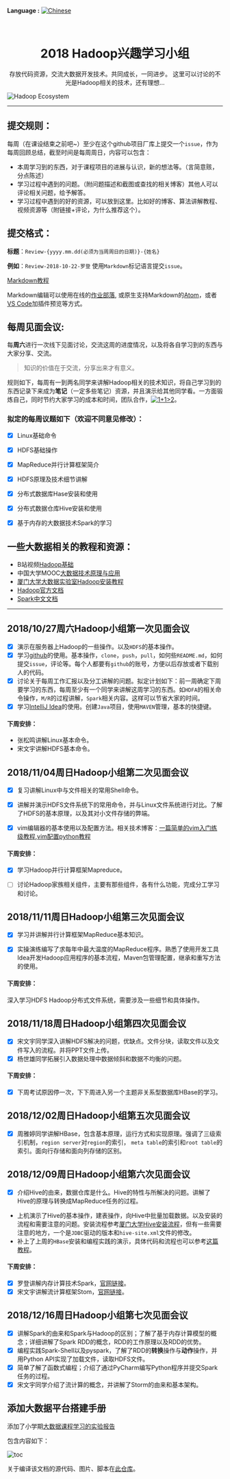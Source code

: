 
**Language :** [![Chinese](https://jaywcjlove.github.io/sb/lang/chinese.svg)](https://github.com/RonDen/2018--Hadoop-/blob/master/README.md)

<br>
<h1 align='center'>2018 Hadoop兴趣学习小组</h1>
<div align='center'>

存放代码资源，交流大数据开发技术。共同成长，一同进步。
这里可以讨论的不光是Hadoop相关的技术，还有理想...
</div>

<img src="img/Hadoop_Ecosystem.jpg" alt="Hadoop Ecosystem" /> 
<br/>

----

## 提交规则：
每周（在课设结束之前吧~）至少在这个github项目厂库上提交一个`issue`，作为每周回顾总结，截至时间是每周周日，内容可以包含：

- 本周学习到的东西，对于课程项目的进展与认识，新的想法等。（言简意赅，分点陈述）
- 学习过程中遇到的问题。（附问题描述和截图或查找的相关博客）其他人可以评论相关问题，给予解答。
- 学习过程中遇到的好的资源，可以放到这里。比如好的博客、算法讲解教程、视频资源等（附链接+评论，为什么推荐这个）。

## 提交格式：
**标题**：`Review-{yyyy.mm.dd(必须为当周周日的日期)}-{姓名}`

**例如**：`Review-2018-10-22-罗登`
使用`Markdown`标记语言提交`issue`。

[Markdown教程](https://www.zybuluo.com/mdeditor?url=https://www.zybuluo.com/static/editor/md-help.markdown)

Markdown编辑可以使用在线的[作业部落](https://www.zybuluo.com/), 或原生支持Markdown的[Atom](https://atom.io/)，或者[VS Code](https://code.visualstudio.com/)加插件预览等方式。

## 每周见面会议:

每**周六**进行一次线下见面讨论，交流这周的进度情况，以及将各自学习到的东西与大家分享、交流。

> 知识的价值在于交流，分享出来才有意义。


规则如下，每周有一到两名同学来讲解Hadoop相关的技术知识，将自己学习到的东西记录下来成为**笔记**（一定多些笔记）资源，并且演示给其他同学看。一方面锻炼自己，同时节约大家学习的成本和时间，团队合作，<a href="https://www.codecogs.com/eqnedit.php?latex=1&plus;1>2" target="_blank"><img src="https://latex.codecogs.com/gif.latex?1&plus;1>2" title="1+1>2" /></a>。

### 拟定的每周议题如下（欢迎不同意见修改）：


- [x] Linux基础命令
- [x] HDFS基础操作
- [x] MapReduce并行计算框架简介
- [x] HDFS原理及技术细节讲解
- [x] 分布式数据库Hase安装和使用
- [x] 分布式数据仓库Hive安装和使用
- [x] 基于内存的大数据技术Spark的学习


## 一些大数据相关的教程和资源：

- B站视频[Hadoop基础](https://www.bilibili.com/video/av15390641)
- 中国大学MOOC[大数据技术原理与应用](https://www.icourse163.org/learn/XMU-1002335004#/learn/announce)
- [厦门大学大数据实验室Hadoop安装教程](http://dblab.xmu.edu.cn/blog/install-hadoop/)
- [Hadoop官方文档](https://hadoop.apache.org/docs/current/)
- [Spark中文文档](http://spark.apachecn.org/)
  
---
  
  ## 2018/10/27周六Hadoop小组第一次见面会议
  
  - [x] 演示在服务器上Hadoop的一些操作。以及`HDFS`的基本操作。
  - [x] 学习[github](http://github.com/)的使用。基本操作，`clone`，`push`，`pull`，如何些`README.md`，如何提交`issue`，评论等。每个人都要有`github`的账号，方便以后存放或者下载别人的代码。
  - [x] 讨论关于每周工作汇报以及分工讲解的问题。拟定计划如下：前一周确定下周要学习的东西，每周至少有一个同学来讲解这周学习的东西。如`HDFA`的相关命令操作，`M/R`的过程讲解，`Spark`相关内容。这样可以节省大家的时间。
  - [x] 学习[IntelliJ Idea](https://www.jetbrains.com/)的使用。创建`Java`项目，使用`MAVEN`管理，基本的快捷键。
  
#### 下周安排：
- 张松鸣讲解Linux基本命令。
- 宋文宇讲解HDFS基本命令。


## 2018/11/04周日Hadoop小组第二次见面会议

- [x] 复习讲解Linux中与文件相关的常用Shell命令。
- [x] 讲解并演示HDFS文件系统下的常用命令，并与Linux文件系统进行对比。了解了HDFS的基本原理，以及其对小文件存储的弊端。
- [x] vim编辑器的基本使用以及配置方法。相关技术博客：[一篇简单的vim入门练级教程](https://coolshell.cn/articles/5426.html),[vim配置python教程](https://segmentfault.com/a/1190000003962806)


#### 下周安排：

- [x] 学习Hadoop并行计算框架Mapreduce。
- [ ] 讨论Hadoop家族相关组件，主要有那些组件，各有什么功能，完成分工学习和讨论。



## 2018/11/11周日Hadoop小组第三次见面会议

- [x] 学习并讲解并行计算框架MapReduce基本知识。
- [x] 实操演练编写了求每年中最大温度的MapReduce程序。熟悉了使用开发工具Idea开发Hadoop应用程序的基本流程，Maven包管理配置，继承和重写方法的使用。


#### 下周安排：
深入学习HDFS Hadoop分布式文件系统，需要涉及一些细节和具体操作。

## 2018/11/18周日Hadoop小组第四次见面会议

- [x] 宋文宇同学深入讲解HDFS解决的问题，优缺点。文件分块，读取文件以及文件写入的流程。并将PPT文件上传。
- [x] 杨世雄同学拓展引入数据处理中数据倾斜和数据不均衡的问题。

#### 下周安排：

- [x] 下周考试原因停一次，下下周进入另一个主题非关系型数据库HBase的学习。

## 2018/12/02周日Hadoop小组第五次见面会议

- [x] 周雅婷同学讲解HBase，包含基本原理，运行方式和实现原理。强调了三级索引机制，`region server`对`region`的索引，
`meta table`的索引和`root table`的索引。面向行存储和面向列存储的区别。


## 2018/12/09周日Hadoop小组第六次见面会议

- [x] 介绍Hive的由来，数据仓库是什么。Hive的特性与所解决的问题。讲解了Hive的原理与转换成MapReduce任务的过程。
- 上机演示了Hive的基本操作，建表操作，向Hive中批量加载数据。以及安装的流程和需要注意的问题。安装流程参考[厦门大学Hive安装流程](http://dblab.xmu.edu.cn/blog/1080-2/#more-1080)，但有一些需要注意的地方，一个是`JDBC`驱动的版本和`hive-site.xml`文件的修改。
- 补上了上周的`HBase`安装和编程实践的演示，具体代码和流程也可以参考[这篇教程](http://dblab.xmu.edu.cn/blog/install-hbase/#more-588)。

#### 下周安排：

- [x] 罗登讲解内存计算技术Spark，[官网链接](https://spark.apache.org/)。
- [x] 宋文宇讲解流计算框架Stom，[官网链接](http://storm.apache.org/)。

## 2018/12/16周日Hadoop小组第七次见面会议

- [x] 讲解Spark的由来和Spark与Hadoop的区别；了解了基于内存计算模型的概念；详细讲解了Spark RDD的概念，RDD的工作原理以及RDD的优势。
- [x] 编程实践Spark-Shell以及pyspark，了解了RDD的**转换**操作与**动作**操作，并用Python API实现了加载文件，读取HDFS文件。
- [x] 简单了解了函数式编程；介绍了通过PyCharm编写Python程序并提交Spark任务的过程。
- [x] 宋文宇同学介绍了流计算的概念，并讲解了Storm的由来和基本架构。

## 添加大数据平台搭建手册

添加了小学期[大数据课程学习的实验报告](大数据平台搭建实验手册-罗登.pdf)

包含内容如下：

![toc](https://github.com/RonDen/bigdata-experiment-doc/blob/master/img/readme/toc.png)

关于编译该文档的源代码、图片、脚本在[此仓库](https://github.com/RonDen/bigdata-experiment-doc)。